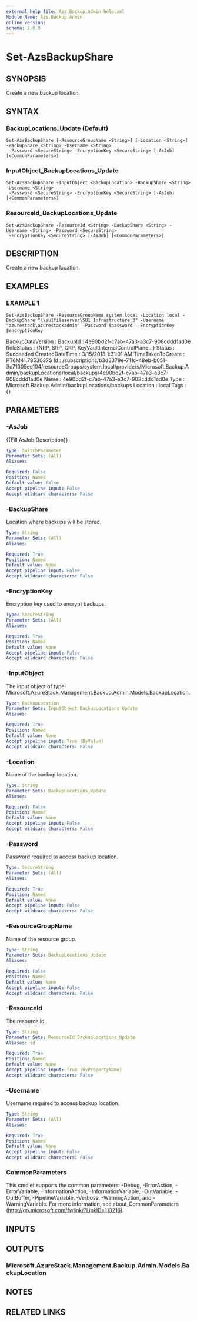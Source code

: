 ```yaml
---
external help file: Azs.Backup.Admin-help.xml
Module Name: Azs.Backup.Admin
online version:
schema: 2.0.0
---
```


# Set-AzsBackupShare

## SYNOPSIS
Create a new backup location.

## SYNTAX

### BackupLocations_Update (Default)
```
Set-AzsBackupShare [-ResourceGroupName <String>] [-Location <String>] -BackupShare <String> -Username <String>
 -Password <SecureString> -EncryptionKey <SecureString> [-AsJob] [<CommonParameters>]
```

### InputObject_BackupLocations_Update
```
Set-AzsBackupShare -InputObject <BackupLocation> -BackupShare <String> -Username <String>
 -Password <SecureString> -EncryptionKey <SecureString> [-AsJob] [<CommonParameters>]
```

### ResourceId_BackupLocations_Update
```
Set-AzsBackupShare -ResourceId <String> -BackupShare <String> -Username <String> -Password <SecureString>
 -EncryptionKey <SecureString> [-AsJob] [<CommonParameters>]
```

## DESCRIPTION
Create a new backup location.

## EXAMPLES

### EXAMPLE 1
```
Set-AzsBackupShare -ResourceGroupName system.local -Location local -BackupShare "\\su1fileserver\SU1_Infrastructure_3" -Username "azurestack\azurestackadmin" -Password $password  -EncryptionKey $encryptionKey
```

BackupDataVersion :
BackupId          : 4e90bd2f-c7ab-47a3-a3c7-908cddd1ad0e
RoleStatus        : {NRP, SRP, CRP, KeyVaultInternalControlPlane...}
Status            : Succeeded
CreatedDateTime   : 3/15/2018 1:31:01 AM
TimeTakenToCreate : PT6M41.7853037S
Id                : /subscriptions/b3d6379e-711c-48eb-b051-3c71305ec104/resourceGroups/system.local/providers/Microsoft.Backup.Admin/backupLocations/local/backups/4e90bd2f-c7ab-47a3-a3c7-908cddd1ad0e
Name              : 4e90bd2f-c7ab-47a3-a3c7-908cddd1ad0e
Type              : Microsoft.Backup.Admin/backupLocations/backups
Location          : local
Tags              : {}

## PARAMETERS

### -AsJob
{{Fill AsJob Description}}

```yaml
Type: SwitchParameter
Parameter Sets: (All)
Aliases:

Required: False
Position: Named
Default value: False
Accept pipeline input: False
Accept wildcard characters: False
```

### -BackupShare
Location where backups will be stored.

```yaml
Type: String
Parameter Sets: (All)
Aliases:

Required: True
Position: Named
Default value: None
Accept pipeline input: False
Accept wildcard characters: False
```

### -EncryptionKey
Encryption key used to encrypt backups.

```yaml
Type: SecureString
Parameter Sets: (All)
Aliases:

Required: True
Position: Named
Default value: None
Accept pipeline input: False
Accept wildcard characters: False
```

### -InputObject
The input object of type Microsoft.AzureStack.Management.Backup.Admin.Models.BackupLocation.

```yaml
Type: BackupLocation
Parameter Sets: InputObject_BackupLocations_Update
Aliases:

Required: True
Position: Named
Default value: None
Accept pipeline input: True (ByValue)
Accept wildcard characters: False
```

### -Location
Name of the backup location.

```yaml
Type: String
Parameter Sets: BackupLocations_Update
Aliases:

Required: False
Position: Named
Default value: None
Accept pipeline input: False
Accept wildcard characters: False
```

### -Password
Password required to access backup location.

```yaml
Type: SecureString
Parameter Sets: (All)
Aliases:

Required: True
Position: Named
Default value: None
Accept pipeline input: False
Accept wildcard characters: False
```

### -ResourceGroupName
Name of the resource group.

```yaml
Type: String
Parameter Sets: BackupLocations_Update
Aliases:

Required: False
Position: Named
Default value: None
Accept pipeline input: False
Accept wildcard characters: False
```

### -ResourceId
The resource id.

```yaml
Type: String
Parameter Sets: ResourceId_BackupLocations_Update
Aliases: id

Required: True
Position: Named
Default value: None
Accept pipeline input: True (ByPropertyName)
Accept wildcard characters: False
```

### -Username
Username required to access backup location.

```yaml
Type: String
Parameter Sets: (All)
Aliases:

Required: True
Position: Named
Default value: None
Accept pipeline input: False
Accept wildcard characters: False
```

### CommonParameters
This cmdlet supports the common parameters: -Debug, -ErrorAction, -ErrorVariable, -InformationAction, -InformationVariable, -OutVariable, -OutBuffer, -PipelineVariable, -Verbose, -WarningAction, and -WarningVariable. For more information, see about_CommonParameters (http://go.microsoft.com/fwlink/?LinkID=113216).

## INPUTS

## OUTPUTS

### Microsoft.AzureStack.Management.Backup.Admin.Models.BackupLocation

## NOTES

## RELATED LINKS
